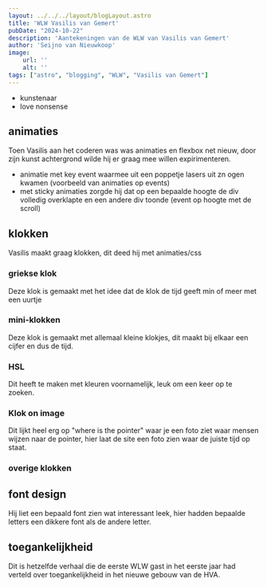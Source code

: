 ```yaml
---
layout: ../../../layout/blogLayout.astro
title: 'WLW Vasilis van Gemert'
pubDate: "2024-10-22"
description: 'Aantekeningen van de WLW van Vasilis van Gemert'
author: 'Seijno van Nieuwkoop'
image:
    url: ''
    alt: ''
tags: ["astro", "blogging", "WLW", "Vasilis van Gemert"]
---
```

- kunstenaar 
- love nonsense
## animaties
Toen Vasilis aan het coderen was was animaties en flexbox net nieuw, door zijn kunst achtergrond wilde hij er graag mee willen expirimenteren.
* animatie met key event waarmee uit een poppetje lasers uit zn ogen kwamen (voorbeeld van animaties op events)
* met sticky animaties zorgde hij dat op een bepaalde hoogte de div volledig overklapte en een andere div toonde (event op hoogte met de scroll)

## klokken
Vasilis maakt graag klokken, dit deed hij met animaties/css

### griekse klok
Deze klok is gemaakt met het idee dat de klok de tijd geeft min of meer met een uurtje

### mini-klokken
Deze klok is gemaakt met allemaal kleine klokjes, dit maakt bij elkaar een cijfer en dus de tijd.

### HSL
Dit heeft te maken met kleuren voornamelijk, leuk om een keer op te zoeken.

### Klok on image
Dit lijkt heel erg op "where is the pointer" waar je een foto ziet waar mensen wijzen naar de pointer, hier laat de site een foto zien waar de juiste tijd op staat.

### overige klokken


## font design
Hij liet een bepaald font zien wat interessant leek, hier hadden bepaalde letters een dikkere font als de andere letter.

## toegankelijkheid
Dit is hetzelfde verhaal die de eerste WLW gast in het eerste jaar had verteld over toegankelijkheid in het nieuwe gebouw van de HVA. <link hier>


